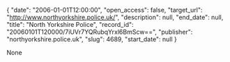 {
  "date": "2006-01-01T12:00:00", 
  "open_access": false, 
  "target_url": "http://www.northyorkshire.police.uk/", 
  "description": null, 
  "end_date": null, 
  "title": "North Yorkshire Police", 
  "record_id": "20060101T120000/7iUVr7YQRubqYrxl6BmScw==", 
  "publisher": "northyorkshire.police.uk", 
  "slug": 4689, 
  "start_date": null
}

None